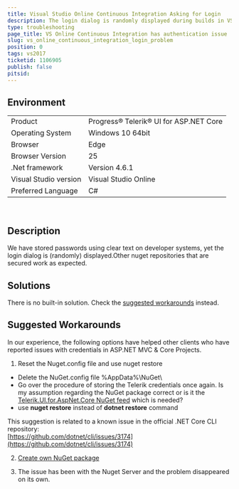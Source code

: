 ```yaml
---
title: Visual Studio Online Continuous Integration Asking for Login
description: The login dialog is randomly displayed during builds in VS Online builds
type: troubleshooting
page_title: VS Online Continuous Integration has authentication issue
slug: vs_online_continuous_integration_login_problem
position: 0
tags: vs2017
ticketid: 1106905
publish: false
pitsid:
---
```


## Environment
<table>
 <tr>
  <td>Product</td>
  <td>Progress® Telerik® UI for ASP.NET Core</td>
 </tr>
 <tr>
  <td>Operating System</td>
  <td>Windows 10 64bit</td>
 </tr>
 <tr>
  <td>Browser</td>
  <td>Edge</td>
 </tr>
 <tr>
  <td>Browser Version</td>
  <td>25</td>
 </tr>
 <tr>
  <td>.Net framework</td>
  <td>Version 4.6.1</td>
 </tr>
 <tr>
  <td>Visual Studio version</td>
  <td>Visual Studio Online</td>
 </tr>
 <tr>
  <td>Preferred Language</td>
  <td>C#</td>
 </tr>
</table> 
 
## Description
We have stored passwords using clear text on developer systems, yet the login dialog is (randomly) displayed.Other nuget repositories that are secured work as expected. 

## Solutions
There is no built-in solution. Check the [suggested workarounds](#suggested-workarounds) instead.

## Suggested Workarounds
In our experience, the following options have helped other clients who have reported issues with credentials in ASP.NET MVC & Core Projects.
  
1) Reset the Nuget.config file and use nuget restore
  - Delete the NuGet.config file %AppData%\\NuGet\\  
  - Go over the procedure of storing the Telerik credentials once again. Is my assumption regarding the NuGet package correct or is it the [Telerik.UI.for.AspNet.Core NuGet feed](http://docs.telerik.com/aspnet-mvc/getting-started/nuget-install#use-the-telerik-private-nuget-feed) which is needed?  
  - use **nuget restore** instead of **dotnet restore** command  
  
This suggestion is related to a known issue in the official .NET Core CLI repository:  
[https://github.com/dotnet/cli/issues/3174](https://github.com/dotnet/cli/issues/3174)  
  
2) [Create own NuGet package](https://docs.microsoft.com/en-us/nuget/create-packages/creating-a-package) 

3) The issue has been with the Nuget Server and the problem disappeared on its own.
